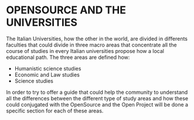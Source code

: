 # OPENSOURCE AND THE UNIVERSITIES

The Italian Universities, how the other in the world, are divided in differents faculties that could divide in three macro areas 
that concentrate all the course of studies in every Italian universities propose how a local educational path. The three areas are defined how:

- Humanistic science studies
- Economic and Law studies
- Science studies

In order to try to offer a guide that could help the community to understand all the differences between the different type of study areas
and how these could conjugated with the OpenSource and the Open Project will be done a specific section for each of these areas.
